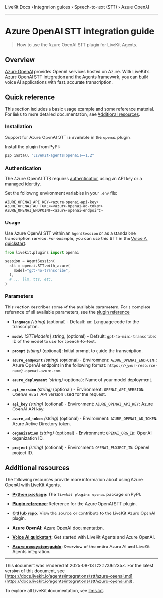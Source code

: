LiveKit Docs › Integration guides › Speech-to-text (STT) › Azure OpenAI

---

# Azure OpenAI STT integration guide

> How to use the Azure OpenAI STT plugin for LiveKit Agents.

## Overview

[Azure OpenAI](https://azure.microsoft.com/en-us/products/ai-services/openai-service/) provides OpenAI services hosted on Azure. With LiveKit's Azure OpenAI STT integration and the Agents framework, you can build voice AI applications with fast, accurate transcription.

## Quick reference

This section includes a basic usage example and some reference material. For links to more detailed documentation, see [Additional resources](#additional-resources).

### Installation

Support for Azure OpenAI STT is available in the `openai` plugin.

Install the plugin from PyPI:

```bash
pip install "livekit-agents[openai]~=1.2"

```

### Authentication

The Azure OpenAI TTS requires [authentication](https://learn.microsoft.com/en-us/azure/api-management/api-management-authenticate-authorize-azure-openai) using an API key or a managed identity.

Set the following environment variables in your `.env` file:

```shell
AZURE_OPENAI_API_KEY=<azure-openai-api-key>
AZURE_OPENAI_AD_TOKEN=<azure-openai-ad-token>
AZURE_OPENAI_ENDPOINT=<azure-openai-endpoint>

```

### Usage

Use Azure OpenAI STT within an `AgentSession` or as a standalone transcription service. For example, you can use this STT in the [Voice AI quickstart](https://docs.livekit.io/agents/start/voice-ai.md).

```python
from livekit.plugins import openai

session = AgentSession(
  stt = openai.STT.with_azure(
    model="gpt-4o-transcribe",
  ),
  # ... llm, tts, etc.
)

```

### Parameters

This section describes some of the available parameters. For a complete reference of all available parameters, see the [plugin reference](https://docs.livekit.io/reference/python/livekit/plugins/openai/index.html.md#livekit.plugins.openai.STT.with_azure).

- **`language`** _(string)_ (optional) - Default: `en`: Language code for the transcription.

- **`model`** _(STTModels | string)_ (optional) - Default: `gpt-4o-mini-transcribe`: ID of the model to use for speech-to-text.

- **`prompt`** _(string)_ (optional): Initial prompt to guide the transcription.

- **`azure_endpoint`** _(string)_ (optional) - Environment: `AZURE_OPENAI_ENDPOINT`: Azure OpenAI endpoint in the following format: `https://{your-resource-name}.openai.azure.com`.

- **`azure_deployment`** _(string)_ (optional): Name of your model deployment.

- **`api_version`** _(string)_ (optional) - Environment: `OPENAI_API_VERSION`: OpenAI REST API version used for the request.

- **`api_key`** _(string)_ (optional) - Environment: `AZURE_OPENAI_API_KEY`: Azure OpenAI API key.

- **`azure_ad_token`** _(string)_ (optional) - Environment: `AZURE_OPENAI_AD_TOKEN`: Azure Active Directory token.

- **`organization`** _(string)_ (optional) - Environment: `OPENAI_ORG_ID`: OpenAI organization ID.

- **`project`** _(string)_ (optional) - Environment: `OPENAI_PROJECT_ID`: OpenAI project ID.

## Additional resources

The following resources provide more information about using Azure OpenAI with LiveKit Agents.

- **[Python package](https://pypi.org/project/livekit-plugins-openai/)**: The `livekit-plugins-openai` package on PyPI.

- **[Plugin reference](https://docs.livekit.io/reference/python/v1/livekit/plugins/openai/index.html.md#livekit.plugins.openai.STT.with_azure)**: Reference for the Azure OpenAI STT plugin.

- **[GitHub repo](https://github.com/livekit/agents/tree/main/livekit-plugins/livekit-plugins-openai)**: View the source or contribute to the LiveKit Azure OpenAI plugin.

- **[Azure OpenAI](https://learn.microsoft.com/en-us/azure/ai-services/openai/)**: Azure OpenAI documentation.

- **[Voice AI quickstart](https://docs.livekit.io/agents/start/voice-ai.md)**: Get started with LiveKit Agents and Azure OpenAI.

- **[Azure ecosystem guide](https://docs.livekit.io/agents/integrations/azure.md)**: Overview of the entire Azure AI and LiveKit Agents integration.

---

This document was rendered at 2025-08-13T22:17:06.235Z.
For the latest version of this document, see [https://docs.livekit.io/agents/integrations/stt/azure-openai.md](https://docs.livekit.io/agents/integrations/stt/azure-openai.md).

To explore all LiveKit documentation, see [llms.txt](https://docs.livekit.io/llms.txt).